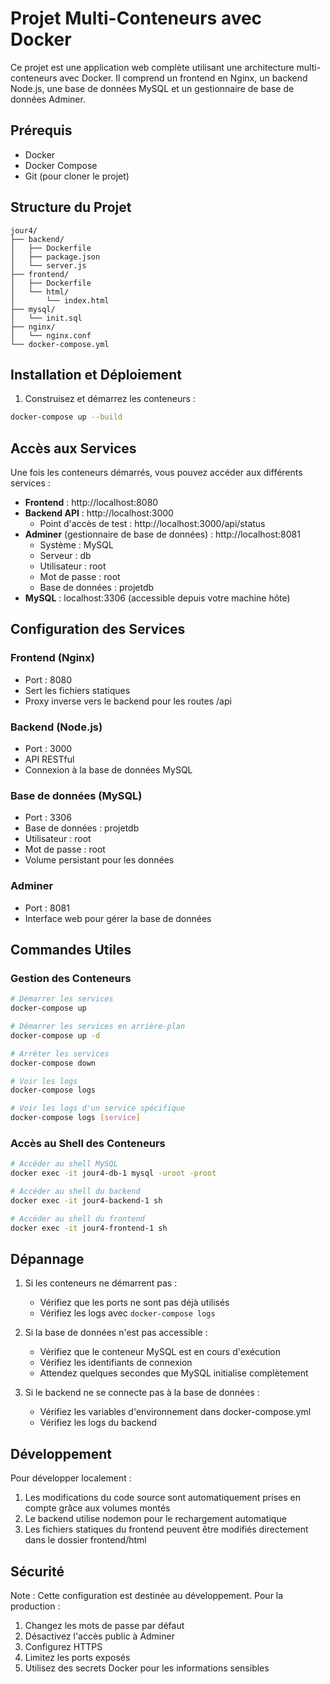 # Projet Multi-Conteneurs avec Docker

Ce projet est une application web complète utilisant une architecture multi-conteneurs avec Docker. Il comprend un frontend en Nginx, un backend Node.js, une base de données MySQL et un gestionnaire de base de données Adminer.

## Prérequis

- Docker
- Docker Compose
- Git (pour cloner le projet)

## Structure du Projet

```
jour4/
├── backend/
│   ├── Dockerfile
│   ├── package.json
│   └── server.js
├── frontend/
│   ├── Dockerfile
│   └── html/
│       └── index.html
├── mysql/
│   └── init.sql
├── nginx/
│   └── nginx.conf
└── docker-compose.yml
```

## Installation et Déploiement

1. Construisez et démarrez les conteneurs :
```bash
docker-compose up --build
```

## Accès aux Services

Une fois les conteneurs démarrés, vous pouvez accéder aux différents services :

- **Frontend** : http://localhost:8080
- **Backend API** : http://localhost:3000
  - Point d'accès de test : http://localhost:3000/api/status
- **Adminer** (gestionnaire de base de données) : http://localhost:8081
  - Système : MySQL
  - Serveur : db
  - Utilisateur : root
  - Mot de passe : root
  - Base de données : projetdb
- **MySQL** : localhost:3306 (accessible depuis votre machine hôte)

## Configuration des Services

### Frontend (Nginx)
- Port : 8080
- Sert les fichiers statiques
- Proxy inverse vers le backend pour les routes /api

### Backend (Node.js)
- Port : 3000
- API RESTful
- Connexion à la base de données MySQL

### Base de données (MySQL)
- Port : 3306
- Base de données : projetdb
- Utilisateur : root
- Mot de passe : root
- Volume persistant pour les données

### Adminer
- Port : 8081
- Interface web pour gérer la base de données

## Commandes Utiles

### Gestion des Conteneurs
```bash
# Démarrer les services
docker-compose up

# Démarrer les services en arrière-plan
docker-compose up -d

# Arrêter les services
docker-compose down

# Voir les logs
docker-compose logs

# Voir les logs d'un service spécifique
docker-compose logs [service]
```

### Accès au Shell des Conteneurs
```bash
# Accéder au shell MySQL
docker exec -it jour4-db-1 mysql -uroot -proot

# Accéder au shell du backend
docker exec -it jour4-backend-1 sh

# Accéder au shell du frontend
docker exec -it jour4-frontend-1 sh
```

## Dépannage

1. Si les conteneurs ne démarrent pas :
   - Vérifiez que les ports ne sont pas déjà utilisés
   - Vérifiez les logs avec `docker-compose logs`

2. Si la base de données n'est pas accessible :
   - Vérifiez que le conteneur MySQL est en cours d'exécution
   - Vérifiez les identifiants de connexion
   - Attendez quelques secondes que MySQL initialise complètement

3. Si le backend ne se connecte pas à la base de données :
   - Vérifiez les variables d'environnement dans docker-compose.yml
   - Vérifiez les logs du backend

## Développement

Pour développer localement :

1. Les modifications du code source sont automatiquement prises en compte grâce aux volumes montés
2. Le backend utilise nodemon pour le rechargement automatique
3. Les fichiers statiques du frontend peuvent être modifiés directement dans le dossier frontend/html

## Sécurité

Note : Cette configuration est destinée au développement. Pour la production :

1. Changez les mots de passe par défaut
2. Désactivez l'accès public à Adminer
3. Configurez HTTPS
4. Limitez les ports exposés
5. Utilisez des secrets Docker pour les informations sensibles
